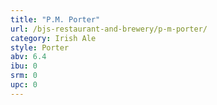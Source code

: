 ```yaml
---
title: "P.M. Porter"
url: /bjs-restaurant-and-brewery/p-m-porter/
category: Irish Ale
style: Porter
abv: 6.4
ibu: 0
srm: 0
upc: 0
---
```


